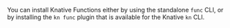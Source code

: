 <!-- Snippet used in the following topics:
- /docs/functions/install-func.md
-->
You can install Knative Functions either by using the standalone `func` CLI, or by installing the `kn func` plugin that is available for the Knative `kn` CLI.
